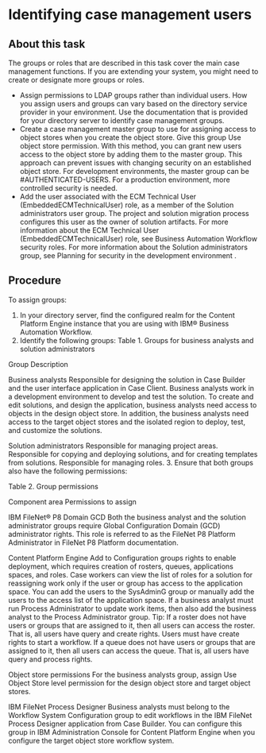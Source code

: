 <!-- image -->

<!-- image -->

<!-- image -->

# Identifying case management users

## About this task

The groups or roles that are described in this task cover the main case management functions. If
you are extending your system, you might need to create or designate more groups or roles.

- Assign permissions to LDAP groups rather than individual users.
How you assign users and groups can vary based on the directory service
provider in your environment. Use the documentation that is provided
for your directory server to identify case management groups.
- Create a case management master group to use for assigning access
to object stores when you create the object store. Give this group Use
object store permission. With this method, you can grant
new users access to the object store by adding them to the master
group. This approach can prevent issues with changing security on
an established object store. For development environments, the master
group can be #AUTHENTICATED-USERS. For a production
environment, more controlled security is needed.
- Add the user associated with the ECM Technical User
(EmbeddedECMTechnicalUser) role, as a member of the Solution
administrators user group. The project and solution migration process configures this
user as the owner of solution artifacts. For more information about the ECM Technical User
(EmbeddedECMTechnicalUser) role, see Business Automation Workflow security roles. For
more information about the Solution administrators group, see Planning for security in the development environment .

## Procedure

To assign groups:

1. In your directory server, find the configured realm for
the Content Platform Engine instance
that you are using with IBM® Business Automation
Workflow.
2. Identify the following groups: 
Table 1. Groups for business analysts and solution administrators

Group
Description

Business analysts
Responsible for designing the solution in Case Builder and the user interface
application in Case Client.
Business analysts work in a development environment to develop and test the solution. To create and
edit solutions, and design the application, business analysts need access to objects in the design
object store. In addition, the business analysts need access to the target object stores and the
isolated region to deploy, test, and customize the solutions.

Solution administrators
Responsible for managing project areas. Responsible
for copying and deploying solutions, and for creating templates from
solutions. Responsible for managing roles.
3. Ensure that both groups also have the following permissions:

Table 2. Group permissions

Component area
Permissions to assign

IBM
FileNet® P8 Domain
GCD
Both the business analyst and the solution administrator
groups require Global Configuration Domain (GCD) administrator rights.
This role is referred to as the FileNet P8
Platform Administrator
in FileNet P8
Platform documentation.

Content Platform Engine
Add to Configuration groups rights to enable deployment, which requires
creation of rosters, queues, applications spaces, and roles. Case workers can view the list of
roles for a solution for reassigning work only if the user or group has access to the application
space. You can add the users to the SysAdminG group or manually add the users to the access list of
the application space.
If a business analyst must run Process Administrator to update work
items, then also add the business analyst to the Process Administrator group. Tip: If a
roster does not have users or groups that are assigned to it, then all users can access the roster.
That is, all users have query and create rights. Users must have create rights to start a workflow.
If a queue does not have users or groups that are assigned to it, then all users can access the
queue. That is, all users have query and process rights.

Object store permissions
For the business analysts group, assign Use
Object Store level permission for the design object store and target
object stores.

IBM
FileNet Process Designer
Business analysts must belong to the Workflow
System Configuration group to edit workflows in the IBM
FileNet Process Designer application
from Case Builder.
You can configure this group in IBM Administration Console for
Content Platform Engine when
you configure the target object store workflow system.